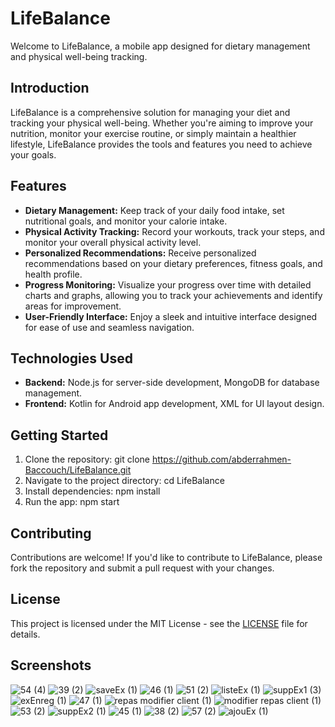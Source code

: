 # LifeBalance

Welcome to LifeBalance, a mobile app designed for dietary management and physical well-being tracking.

## Introduction

LifeBalance is a comprehensive solution for managing your diet and tracking your physical well-being. Whether you're aiming to improve your nutrition, monitor your exercise routine, or simply maintain a healthier lifestyle, LifeBalance provides the tools and features you need to achieve your goals.

## Features

- **Dietary Management:** Keep track of your daily food intake, set nutritional goals, and monitor your calorie intake.
- **Physical Activity Tracking:** Record your workouts, track your steps, and monitor your overall physical activity level.
- **Personalized Recommendations:** Receive personalized recommendations based on your dietary preferences, fitness goals, and health profile.
- **Progress Monitoring:** Visualize your progress over time with detailed charts and graphs, allowing you to track your achievements and identify areas for improvement.
- **User-Friendly Interface:** Enjoy a sleek and intuitive interface designed for ease of use and seamless navigation.

## Technologies Used

- **Backend:** Node.js for server-side development, MongoDB for database management.
- **Frontend:** Kotlin for Android app development, XML for UI layout design.

## Getting Started
1. Clone the repository:
git clone https://github.com/abderrahmen-Baccouch/LifeBalance.git
2. Navigate to the project directory:
cd LifeBalance
3. Install dependencies:
npm install
4. Run the app:
npm start

## Contributing
Contributions are welcome! If you'd like to contribute to LifeBalance, please fork the repository and submit a pull request with your changes.

## License
This project is licensed under the MIT License - see the [LICENSE](LICENSE) file for details.

## Screenshots
![54 (4)](https://github.com/abderrahmen-Baccouch/LifeBalance/assets/97245446/048f7291-9cfe-4d04-9add-d50932a158b4)
![39 (2)](https://github.com/abderrahmen-Baccouch/LifeBalance/assets/97245446/9cd9bb71-9e3b-4687-80b8-9dc22222c4a4)
![saveEx (1)](https://github.com/abderrahmen-Baccouch/LifeBalance/assets/97245446/a452657d-7cb3-4145-9e18-3b1a54e89d13)
![46 (1)](https://github.com/abderrahmen-Baccouch/LifeBalance/assets/97245446/8c909c3d-ffff-4270-9c89-5eb762463fe5)
![51 (2)](https://github.com/abderrahmen-Baccouch/LifeBalance/assets/97245446/0465192a-fbf0-4f14-8db1-3c5a78417de1)
![listeEx (1)](https://github.com/abderrahmen-Baccouch/LifeBalance/assets/97245446/32a42e6c-e733-4396-8ddd-0d064d2385a5)
![suppEx1 (3)](https://github.com/abderrahmen-Baccouch/LifeBalance/assets/97245446/4ed3b3b7-a613-4adb-a00c-fe5c18e9c6f8)
![exEnreg (1)](https://github.com/abderrahmen-Baccouch/LifeBalance/assets/97245446/65242c74-37fb-4d02-b0ab-0c1a0c197533)
![47 (1)](https://github.com/abderrahmen-Baccouch/LifeBalance/assets/97245446/e01f9a4a-704b-4862-b232-bac6c47df1e3)
![repas modifier client (1)](https://github.com/abderrahmen-Baccouch/LifeBalance/assets/97245446/70048abf-9ace-4d47-a024-317663c94d1c)
![modifier repas client (1)](https://github.com/abderrahmen-Baccouch/LifeBalance/assets/97245446/bee3eea8-6e9e-4ce6-95e1-8d4170d5192c)
![53 (2)](https://github.com/abderrahmen-Baccouch/LifeBalance/assets/97245446/90f9d027-ea1b-4729-8091-3250ed5ec70d)
![suppEx2 (1)](https://github.com/abderrahmen-Baccouch/LifeBalance/assets/97245446/f9f00932-8e5d-44a8-abd9-86072f66a0a3)
![45 (1)](https://github.com/abderrahmen-Baccouch/LifeBalance/assets/97245446/103217a4-bec3-475e-b5b4-2de7e075f073)
![38 (2)](https://github.com/abderrahmen-Baccouch/LifeBalance/assets/97245446/cfacff85-3b3b-4e33-9d3d-55e42e24516b)
![57 (2)](https://github.com/abderrahmen-Baccouch/LifeBalance/assets/97245446/3b790d28-e083-4170-b00a-007c91ff2926)
![ajouEx (1)](https://github.com/abderrahmen-Baccouch/LifeBalance/assets/97245446/f54b8833-a529-41ae-af76-747f73bd8d16)
